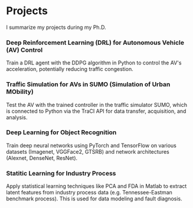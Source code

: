 # Projects
I summarize my projects during my Ph.D.

### Deep Reinforcement Learning (DRL) for Autonomous Vehicle (AV) Control
Train a DRL agent with the DDPG algorithm in Python to control the AV's acceleration, potentially reducing traffic congestion.

### Traffic Simulation for AVs in SUMO (Simulation of Urban MObility)
Test the AV with the trained controller in the traffic simulator SUMO, which is connected to Python via the TraCI API for data transfer, acquisition, and analysis.

### Deep Learning for Object Recognition
Train deep neural networks using PyTorch and TensorFlow on various datasets (Imagenet, VGGFace2, GTSRB) and network architectures (Alexnet, DenseNet, ResNet).

### Statitic Learning for Industry Process
Apply statistical learning techniques like PCA and FDA in Matlab to extract latent features from industry process data (e.g. Tennessee-Eastman benchmark process). This is used for data modeling and fault diagnosis.

